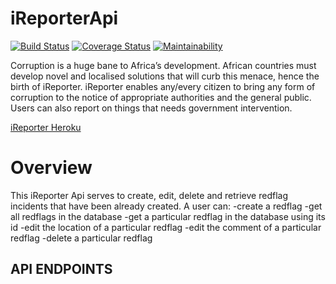 # iReporterApi

[![Build Status](https://travis-ci.org/ringtho/iReporterApi.svg?branch=develop)](https://travis-ci.org/ringtho/iReporterApi) [![Coverage Status](https://coveralls.io/repos/github/ringtho/iReporterApi/badge.svg?branch=develop)](https://coveralls.io/github/ringtho/iReporterApi?branch=develop)  [![Maintainability](https://api.codeclimate.com/v1/badges/adefe911915e872403c5/maintainability)](https://codeclimate.com/github/ringtho/iReporterApi/maintainability)


Corruption is a huge bane to Africa’s development. African countries must develop novel and localised solutions that will curb this menace, hence the birth of iReporter. iReporter enables any/every citizen to bring any form of corruption to the notice of appropriate authorities and the general public. Users can also report on things that needs government intervention.

[iReporter Heroku](https://sringtho.herokuapp.com)

# Overview
This iReporter Api serves to create, edit, delete and retrieve redflag incidents that have been already created.
A user can:
          -create a redflag
          -get all redflags in the database
          -get a particular redflag in the database using its id
          -edit the location of a particular redflag
          -edit the comment of a particular redflag
          -delete a particular redflag

## API ENDPOINTS ##



